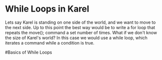 # While Loops in Karel

Lets say Karel is standing on one side of the world, and we want to move to the next side. Up to this point the best way would be to write a for loop that repeats the move(); command a set number of times. What if we don't know the size of Karel's world? In this case we would use a while loop, which iterates a command while a condition is true. 

#Basics of While Loops
